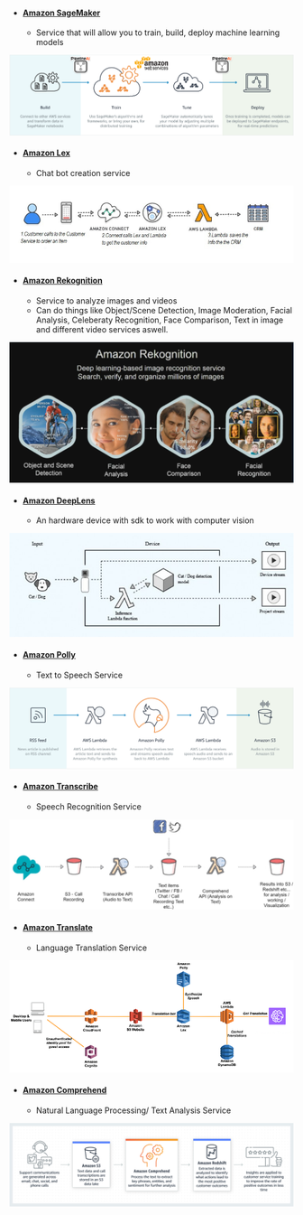 - #### [Amazon SageMaker](https://github.com/CharlesRajendran/aws-training/blob/master/Files/aws-sage-maker.md)
  - Service that will allow you to train, build, deploy machine learning models
 <div align="center"><img src="https://github.com/CharlesRajendran/aws-training/blob/master/images/26.png" /> </div>

- #### [Amazon Lex](https://github.com/CharlesRajendran/aws-training/blob/master/Files/aws-lex.md)
  - Chat bot creation service
 <div align="center"><img src="https://github.com/CharlesRajendran/aws-training/blob/master/images/27.jpg" /> </div>
 
- #### [Amazon Rekognition](https://github.com/CharlesRajendran/aws-training/blob/master/Files/aws-rekognition.md)
  - Service to analyze images and videos
  - Can do things like Object/Scene Detection, Image Moderation, Facial Analysis, Celeberaty Recognition, Face Comparison, Text in image and different video services aswell.
 <div align="center"><img src="https://github.com/CharlesRajendran/aws-training/blob/master/images/28.png" /> </div>
 
- #### [Amazon DeepLens](https://github.com/CharlesRajendran/aws-training/blob/master/Files/aws-deep-lens.md)
  - An hardware device with sdk to work with computer vision
 <div align="center"><img src="https://github.com/CharlesRajendran/aws-training/blob/master/images/29.jpg" /> </div>
 
- #### [Amazon Polly](https://github.com/CharlesRajendran/aws-training/blob/master/Files/aws-polly.md)
  - Text to Speech Service
 <div align="center"><img src="https://github.com/CharlesRajendran/aws-training/blob/master/images/30.png" /> </div>
 
- #### [Amazon Transcribe](https://github.com/CharlesRajendran/aws-training/blob/master/Files/aws-transcribe.md)
  - Speech Recognition Service
 <div align="center"><img src="https://github.com/CharlesRajendran/aws-training/blob/master/images/31.jpg" /> </div>

- #### [Amazon Translate](https://github.com/CharlesRajendran/aws-training/blob/master/Files/aws-translate.md)
  - Language Translation Service
 <div align="center"><img src="https://github.com/CharlesRajendran/aws-training/blob/master/images/32.png" /> </div>
 
- #### [Amazon Comprehend](https://github.com/CharlesRajendran/aws-training/blob/master/Files/aws-comprehend.md)
  - Natural Language Processing/ Text Analysis Service
 <div align="center"><img src="https://github.com/CharlesRajendran/aws-training/blob/master/images/33.png" /> </div>
